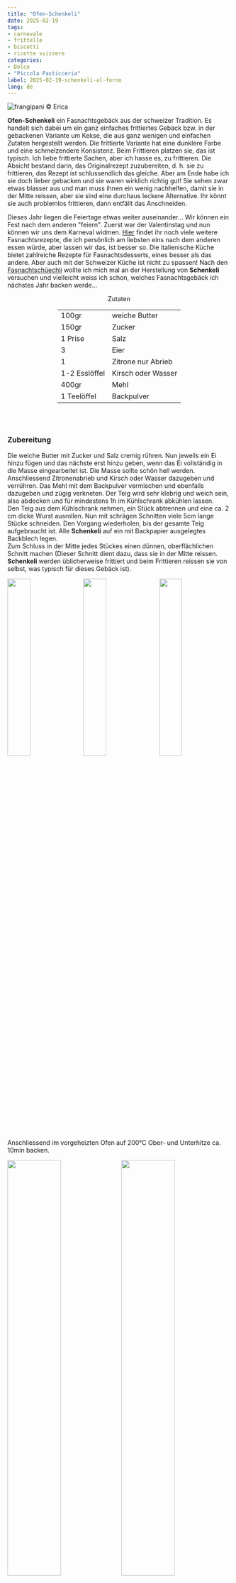 ```yaml
---
title: "Ofen-Schenkeli"
date: 2025-02-19
tags:
- carnevale
- frittelle
- biscotti
- ricette svizzere
categories:
- Dolce
- "Piccola Pasticceria"
label: 2025-02-19-schenkeli-al-forno
lang: de
---
```

![](../2025-02-19-schenkeli-al-forno/header.jpeg "frangipani © Erica")

**Ofen-Schenkeli** ein Fasnachtsgebäck aus der schweizer Tradition. Es handelt sich dabei um ein ganz einfaches frittiertes Gebäck bzw. in der gebackenen Variante um Kekse, die aus ganz wenigen und einfachen Zutaten hergestellt werden. Die frittierte Variante hat eine dunklere Farbe und eine schmelzendere Konsistenz. Beim Frittieren platzen sie, das ist typisch. Ich liebe frittierte Sachen, aber ich hasse es, zu frittieren. Die Absicht bestand darin, das Originalrezept zuzubereiten, d. h. sie zu frittieren, das Rezept ist schlussendlich das gleiche. Aber am Ende habe ich sie doch lieber gebacken und sie waren wirklich richtig gut! Sie sehen zwar etwas blasser aus und man muss ihnen ein wenig nachhelfen, damit sie in der Mitte reissen, aber sie sind eine durchaus leckere Alternative. Ihr könnt sie auch problemlos frittieren, dann entfällt das Anschneiden.

Dieses Jahr liegen die Feiertage etwas weiter auseinander... Wir können ein Fest nach dem anderen "feiern". Zuerst war der Valentinstag und nun können wir uns dem Karneval widmen. <a href="/tags/carnevale/">Hier</a> findet ihr noch viele weitere Fasnachtsrezepte, die ich persönlich am liebsten eins nach dem anderen essen würde, aber lassen wir das, ist besser so. Die italienische Küche bietet zahlreiche Rezepte für Fasnachtsdesserts, eines besser als das andere. Aber auch mit der Schweizer Küche ist nicht zu spassen! Nach den <a href="/2022-02-22-fasnachtschuechli-de/">Fasnachtschüechli</a> wollte ich mich mal an der Herstellung von **Schenkeli** versuchen und vielleicht weiss ich schon, welches Fasnachtsgebäck ich nächstes Jahr backen werde…

<div id="wrapper" style="text-align: center">
  <div id="yourdiv" style="display: inline-block;">
    <div class="ingredients" itemscope itemtype="http://schema.org/Recipe">
      <span itemprop="name" style="display:none;">Ofen-Schenkeli</span>
      <span itemprop="recipeCategory" style="display:none;">Süsses</span>
      <img itemprop="image" style="display:none;" class="ignore-gallery-item" src="../2025-02-19-schenkeli-al-forno/header.jpeg"/>
      <span itemprop="author" style="display:none;">Erica Raiano</span>
      <span itemprop="description" style="display:none;">Ofen-Schenkeli, ein Fasnachtsgebäck aus der schweizer Tradition.</span>
      <div class="ingredients-title">Zutaten</div>
      <table>
        <tbody>
          <tr itemprop="recipeIngredient">      
            <td>100gr</td>
            <td>weiche Butter</td>
          </tr>
          <tr itemprop="recipeIngredient">
            <td>150gr</td>
            <td>Zucker</td>
          </tr>
          <tr itemprop="recipeIngredient">
            <td>1 Prise</td>
            <td>Salz</td>
          </tr>
          <tr itemprop="recipeIngredient">
            <td>3</td>
            <td>Eier</td>
          </tr>
          <tr itemprop="recipeIngredient">
            <td>1</td>
            <td>Zitrone nur Abrieb</td>
          </tr>      
          <tr itemprop="recipeIngredient">
            <td>1-2 Esslöffel</td>
            <td>Kirsch oder Wasser</td>
          </tr>      
          <tr itemprop="recipeIngredient">
            <td>400gr</td>
            <td>Mehl</td>
          </tr>      
          <tr itemprop="recipeIngredient">
            <td>1 Teelöffel</td>
            <td>Backpulver</td>
          </tr>
        </tbody>
      </table>
      <br></br>
    </div>
  </div>
</div>

<h3>
  <font color="grey">
    <i class="fa-solid fa-gears"></i>
  </font> Zubereitung
</h3>

Die weiche Butter mit Zucker und Salz cremig rühren. Nun jeweils ein Ei hinzu fügen und das nächste erst hinzu geben, wenn das Ei vollständig in die Masse eingearbeitet ist. Die Masse sollte schön hell werden. Anschliessend Zitronenabrieb und Kirsch oder Wasser dazugeben und verrühren. Das Mehl mit dem Backpulver vermischen und ebenfalls dazugeben und zügig verkneten. Der Teig wird sehr klebrig und weich sein, also abdecken und für mindestens 1h im Kühlschrank abkühlen lassen.
<br />
Den Teig aus dem Kühlschrank nehmen, ein Stück abtrennen und eine ca. 2 cm dicke Wurst ausrollen. Nun mit schrägen Schnitten viele 5cm lange Stücke schneiden. Den Vorgang wiederholen, bis der gesamte Teig aufgebraucht ist. Alle **Schenkeli** auf ein mit Backpapier ausgelegtes Backblech legen.
<br />
Zum Schluss in der Mitte jedes Stückes einen dünnen, oberflächlichen Schnitt machen (Dieser Schnitt dient dazu, dass sie in der Mitte reissen. **Schenkeli** werden üblicherweise frittiert und beim Frittieren reissen sie von selbst, was typisch für dieses Gebäck ist).
<p>
  <div style="width: 100%; margin-bottom: 0">
    <img style="float: left; width: 32%; margin-right: 1%;" src="../2025-02-19-schenkeli-al-forno/impasto.jpeg" alt="" title="frangipani © Erica" />
    <img style="float: left; width: 32%; margin-right: 1%; margin-left: 1%;" src="../2025-02-19-schenkeli-al-forno/pezzetti.jpeg" alt="" title="frangipani © Erica" />
    <img style="float: left; width: 32%; margin-left: 1%;" src="../2025-02-19-schenkeli-al-forno/teglia.jpeg" alt="" title="frangipani © Erica" />
    <div style="clear: both"></div>
  </div>
</p>

Anschliessend im vorgeheizten Ofen auf 200°C Ober- und Unterhitze ca. 10min backen.

<p>
  <div style="width: 100%; margin-bottom: 0">
    <img style="float: left; width: 49%; margin-right: 1%" src="../2025-02-19-schenkeli-al-forno/risultato1.jpeg" alt="" title="frangipani © Erica" />
    <img style="float: left; width: 49%; margin-left: 1%" src="../2025-02-19-schenkeli-al-forno/risultato2.jpeg" alt="" title="frangipani © Erica" />
    <div style="clear: both"></div>
  </div>
</p>

<p>
  <div style="width: 100%; margin-bottom: 0">
    <img style="float: left; width: 49%; margin-right: 1%" src="../2025-02-19-schenkeli-al-forno/risultato3.jpeg" alt="" title="frangipani © Erica" />
    <img style="float: left; width: 49%; margin-left: 1%" src="../2025-02-19-schenkeli-al-forno/risultato4.jpeg" alt="" title="frangipani © Erica" />
    <div style="clear: both"></div>
  </div>
</p>

<p>
  <div style="width: 100%; margin-bottom: 0">
    <img style="float: left; width: 49%; margin-right: 1%" src="../2025-02-19-schenkeli-al-forno/risultato5.jpeg" alt="" title="frangipani © Erica" />
    <img style="float: left; width: 49%; margin-left: 1%" src="../2025-02-19-schenkeli-al-forno/risultato6.jpeg" alt="" title="frangipani © Erica" />
    <div style="clear: both"></div>
  </div>
</p>

<p>
  <div style="width: 100%; margin-bottom: 0">
    <img style="float: left; width: 49%; margin-right: 1%" src="../2025-02-19-schenkeli-al-forno/risultato7.jpeg" alt="" title="frangipani © Erica" />
    <img style="float: left; width: 49%; margin-left: 1%" src="../2025-02-19-schenkeli-al-forno/risultato8.jpeg" alt="" title="frangipani © Erica" />
    <div style="clear: both"></div>
  </div>
</p>

<p>
  <div style="width: 100%; margin-bottom: 0">
    <img style="float: left; width: 49%; margin-right: 1%" src="../2025-02-19-schenkeli-al-forno/risultato9.jpeg" alt="" title="frangipani © Erica" />
    <img style="float: left; width: 49%; margin-left: 1%" src="../2025-02-19-schenkeli-al-forno/risultato10.jpeg" alt="" title="frangipani © Erica" />
    <div style="clear: both"></div>
  </div>
</p>

<h4>Buon appetito
  <font color="red">
    <i class="fa-regular fa-face-smile"></i>
  </font>
</h4>